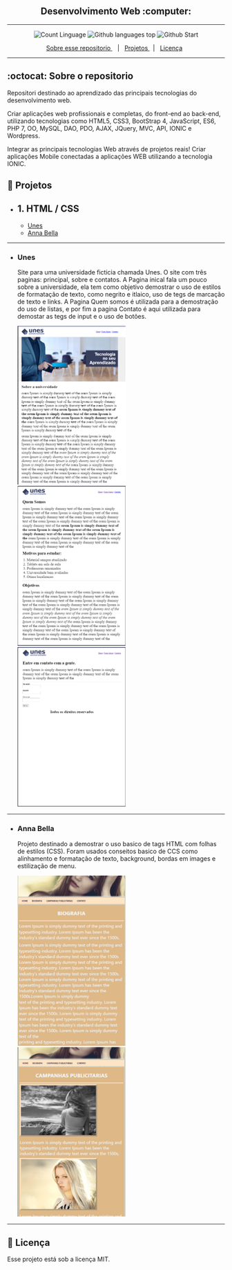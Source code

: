 <h2 align="center">
  Desenvolvimento Web :computer:
</h2>

---

<p align="center">

  <img alt="Count Linguage" src="https://img.shields.io/github/languages/count/fdAssis/Desenvolvimento-Web?logo=HackerOne" />

  <img alt="Github languages top" src="https://img.shields.io/github/languages/top/fdAssis/Desenvolvimento-Web?style=flat" />

  <img alt="Github Start" src="https://img.shields.io/github/stars/fdAssis/Desenvolvimento-Web?color=purple&style=social" />

</p>

<p align="center">
  <a href="#octocat-sobre-o-repositorio">Sobre esse repositorio </a> &nbsp;&nbsp;&nbsp;|&nbsp;&nbsp;&nbsp;<a href="#milky_way-projetos">Projetos </a> &nbsp;&nbsp;|&nbsp;&nbsp;
  <a href="#memo-licença">Licença</a>&nbsp;&nbsp; 
</p>

---

## :octocat: Sobre o repositorio
  Repositori destinado ao aprendizado das principais tecnologias do desenvolvimento web.

  Criar aplicações web profissionais e completas, do front-end ao back-end, utilizando tecnologias como HTML5, CSS3, BootStrap 4, JavaScript, ES6, PHP 7, OO, MySQL, DAO, PDO, AJAX, JQuery, MVC, API, IONIC e Wordpress.

  Integrar as principais tecnologias Web através de projetos reais!
  Criar aplicações Mobile conectadas a aplicações WEB utilizando a tecnologia IONIC.

## :milky_way: Projetos
- ## 1. HTML / CSS
   - <a href="#Unes">Unes</a>
   - <a href="#Anna-Bella">Anna Bella</a>
---

- ### Unes
  Site para uma universidade ficticia chamada Unes. O site com três paginas: principal, sobre e contatos.
  A Pagina inical fala um pouco sobre a universidade, ela tem como objetivo demostrar o uso de estilos de formatação de texto, como negrito e itlaico, uso de tegs de marcação de texto e links. A Pagina Quem somos é utilizada para a demostração do uso de listas, e por fim a pagina Contato é aqui utilizada para demostar as tegs de input e o uso de botões.

  <p float="left">

    <img src="PROJECTS/Projeto_Unes/screenshot/sobre_unes.png" width=250 title="Pagina de Sobre"/>

    <img src="PROJECTS/Projeto_Unes/screenshot/quem_somos_unes.png" width=250 title="Pagina Quem somos"/>

    <img src="PROJECTS/Projeto_Unes/screenshot/contatos_unes.png" width=250 title="Pagina de Contatos"/>

  </p> 
---
- ### Anna Bella
  Projeto destinado a demostrar o uso basico de tags HTML com folhas de estilos (CSS). Foram usados conseitos basico de CCS como alinhamento e formatação de texto, background, bordas em images e estilização de menu.
  <p float="left"

    <img src="PROJECTS/Projeto_Anna_Bella/screenshot/index_anna_bella.png" width=250 title="Pagina de Sobre"/>

    <img src="PROJECTS/Projeto_Anna_Bella/screenshot/biografia_anna_bella.png" width=250 title="Pagina de Biografia"/>

    <img src="PROJECTS/Projeto_Anna_Bella/screenshot/campanhas_anna_bella.png" width=250 title="Pagina de Campanhas"/>

  </p>

---

## :memo: Licença

Esse projeto está sob a licença MIT.
